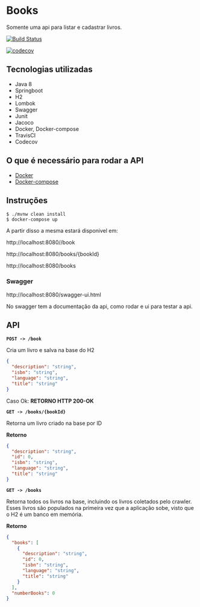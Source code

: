 # Books


Somente uma api para listar e cadastrar livros.

[![Build Status](https://travis-ci.com/gconsentini/books.svg?branch=master)](https://travis-ci.com/gconsentini/books)

[![codecov](https://codecov.io/gh/gconsentini/books/branch/master/graph/badge.svg)](https://codecov.io/gh/gconsentini/books)

## Tecnologias utilizadas

- Java 8
- Springboot
- H2
- Lombok
- Swagger
- Junit
- Jacoco
- Docker, Docker-compose
- TravisCI
- Codecov

## O que é necessário para rodar a API

- [Docker](https://www.docker.com/)
- [Docker-compose](https://docs.docker.com/compose/)

## Instruções
```
$ ./mvnw clean install
$ docker-compose up
```

A partir disso a mesma estará disponivel em:

http://localhost:8080//book

http://localhost:8080/books/{bookId}

http://localhost:8080/books


### Swagger
http://localhost:8080/swagger-ui.html

No swagger tem a documentação da api, como rodar e ui para testar a api.

## API

**`POST -> /book`**

Cria um livro e salva na base do H2

```json
{
  "description": "string",
  "isbn": "string",
  "language": "string",
  "title": "string"
}
```
Caso Ok:
**RETORNO HTTP 200-OK**

**`GET -> /books/{bookId}`**

Retorna um livro criado na base por ID

**Retorno**

```json
{
  "description": "string",
  "id": 0,
  "isbn": "string",
  "language": "string",
  "title": "string"
}
```


**`GET -> /books`**

Retorna todos os livros na base, incluindo os livros coletados pelo crawler.
Esses livros são populados na primeira vez que a aplicação sobe, visto que o H2 é um banco em memória.

**Retorno**

```json
{
  "books": [
    {
      "description": "string",
      "id": 0,
      "isbn": "string",
      "language": "string",
      "title": "string"
    }
  ],
  "numberBooks": 0
}
```
